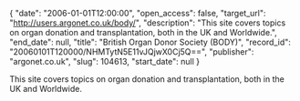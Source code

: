 {
  "date": "2006-01-01T12:00:00", 
  "open_access": false, 
  "target_url": "http://users.argonet.co.uk/body/", 
  "description": "This site covers topics on organ donation and transplantation, both in the UK and Worldwide.", 
  "end_date": null, 
  "title": "British Organ Donor Society (BODY)", 
  "record_id": "20060101T120000/NHMTytN5E11vJQjwX0Cj5Q==", 
  "publisher": "argonet.co.uk", 
  "slug": 104613, 
  "start_date": null
}

This site covers topics on organ donation and transplantation, both in the UK and Worldwide.